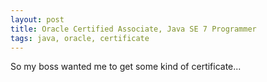```yaml
---
layout: post
title: Oracle Certified Associate, Java SE 7 Programmer
tags: java, oracle, certificate
---
```


So my boss wanted me to get some kind of certificate...
